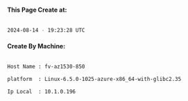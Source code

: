 
   
#### This Page Create at:

```bash

2024-08-14 - 19:23:28 UTC

```

#### Create By Machine:

```bash

Host Name : fv-az1530-850

platform  : Linux-6.5.0-1025-azure-x86_64-with-glibc2.35

Ip Local  : 10.1.0.196

```

